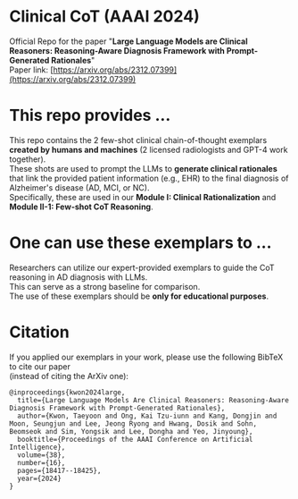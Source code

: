 # Clinical CoT (AAAI 2024)
Official Repo for the paper "**Large Language Models are Clinical Reasoners: Reasoning-Aware Diagnosis Framework with Prompt-Generated Rationales**"\
Paper link: [https://arxiv.org/abs/2312.07399](https://arxiv.org/abs/2312.07399)

# This repo provides ...
This repo contains the 2 few-shot clinical chain-of-thought exemplars **created by humans and machines** (2 licensed radiologists and GPT-4 work together).\
These shots are used to prompt the LLMs to **generate clinical rationales** that link the provided patient information (e.g., EHR) to the final diagnosis of Alzheimer's disease (AD, MCI, or NC).\
Specifically, these are used in our **Module I: Clinical Rationalization** and **Module II-1: Few-shot CoT Reasoning**.

# One can use these exemplars to ...
Researchers can utilize our expert-provided exemplars to guide the CoT reasoning in AD diagnosis with LLMs.\
This can serve as a strong baseline for comparison.\
The use of these exemplars should be **only for educational purposes**. 

# Citation
If you applied our exemplars in your work, please use the following BibTeX to cite our paper\
(instead of citing the ArXiv one):
```
@inproceedings{kwon2024large,
  title={Large Language Models Are Clinical Reasoners: Reasoning-Aware Diagnosis Framework with Prompt-Generated Rationales},
  author={Kwon, Taeyoon and Ong, Kai Tzu-iunn and Kang, Dongjin and Moon, Seungjun and Lee, Jeong Ryong and Hwang, Dosik and Sohn, Beomseok and Sim, Yongsik and Lee, Dongha and Yeo, Jinyoung},
  booktitle={Proceedings of the AAAI Conference on Artificial Intelligence},
  volume={38},
  number={16},
  pages={18417--18425},
  year={2024}
}
```
